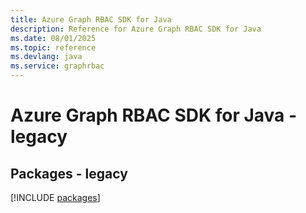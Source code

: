 ```yaml
---
title: Azure Graph RBAC SDK for Java
description: Reference for Azure Graph RBAC SDK for Java
ms.date: 08/01/2025
ms.topic: reference
ms.devlang: java
ms.service: graphrbac
---
```

# Azure Graph RBAC SDK for Java - legacy
## Packages - legacy
[!INCLUDE [packages](graph-rbac-index.md)]